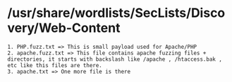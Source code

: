 # /usr/share/wordlists/SecLists/Discovery/Web-Content
	1. PHP.fuzz.txt => This is small payload used for Apache/PHP
	2. apache.fuzz.txt => This file contains apache fuzzing files + directories, it starts with backslash like /apache , /htaccess.bak , etc like this files are there.
	3. apache.txt => One more file is there